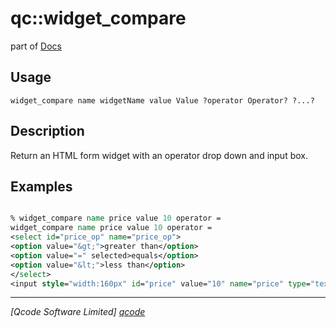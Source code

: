 qc::widget_compare
==================

part of [Docs](../index.md)

Usage
-----
`
	widget_compare name widgetName value Value ?operator Operator? ?...?
    `

Description
-----------
Return an HTML form widget with an operator drop down and input box.

Examples
--------
```tcl

% widget_compare name price value 10 operator =
widget_compare name price value 10 operator =
<select id="price_op" name="price_op">
<option value="&gt;">greater than</option>
<option value="=" selected>equals</option>
<option value="&lt;">less than</option>
</select>
<input style="width:160px" id="price" value="10" name="price" type="text">

```

----------------------------------
*[Qcode Software Limited] [qcode]*

[qcode]: http://www.qcode.co.uk "Qcode Software"